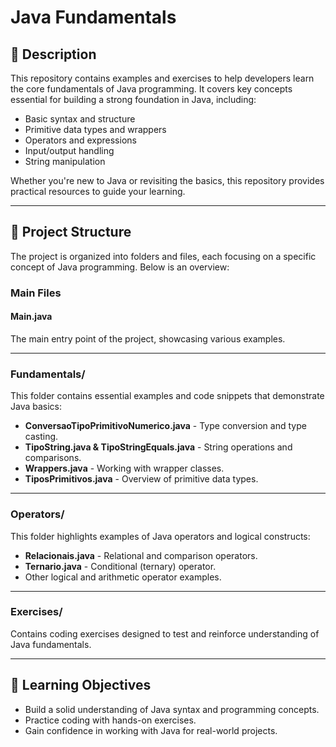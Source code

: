 # Java Fundamentals

## 📘 Description
This repository contains examples and exercises to help developers learn the core fundamentals of Java programming. It covers key concepts essential for building a strong foundation in Java, including:

- Basic syntax and structure
- Primitive data types and wrappers
- Operators and expressions
- Input/output handling
- String manipulation

Whether you're new to Java or revisiting the basics, this repository provides practical resources to guide your learning.

---

## 📂 Project Structure
The project is organized into folders and files, each focusing on a specific concept of Java programming. Below is an overview:

### **Main Files**
#### Main.java
The main entry point of the project, showcasing various examples.

---

### **Fundamentals/** 
This folder contains essential examples and code snippets that demonstrate Java basics:
- **ConversaoTipoPrimitivoNumerico.java** - Type conversion and type casting.
- **TipoString.java & TipoStringEquals.java** - String operations and comparisons.
- **Wrappers.java** - Working with wrapper classes.
- **TiposPrimitivos.java** - Overview of primitive data types.

---

### **Operators/**
This folder highlights examples of Java operators and logical constructs:
- **Relacionais.java** - Relational and comparison operators.
- **Ternario.java** - Conditional (ternary) operator.
- Other logical and arithmetic operator examples.

---

### **Exercises/**
Contains coding exercises designed to test and reinforce understanding of Java fundamentals.

---

## 🎯 Learning Objectives
- Build a solid understanding of Java syntax and programming concepts.
- Practice coding with hands-on exercises.
- Gain confidence in working with Java for real-world projects. 



